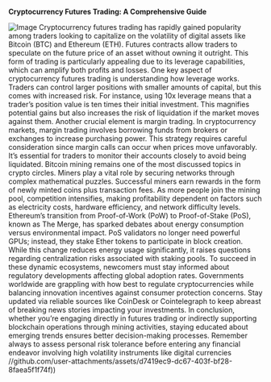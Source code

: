 **Cryptocurrency Futures Trading: A Comprehensive Guide**

![Image](https://github.com/user-attachments/assets/4a25d116-2220-4385-b08e-f287af8fcbc4)
Cryptocurrency futures trading has rapidly gained popularity among traders looking to capitalize on the volatility of digital assets like Bitcoin (BTC) and Ethereum (ETH). Futures contracts allow traders to speculate on the future price of an asset without owning it outright. This form of trading is particularly appealing due to its leverage capabilities, which can amplify both profits and losses.
One key aspect of cryptocurrency futures trading is understanding how leverage works. Traders can control larger positions with smaller amounts of capital, but this comes with increased risk. For instance, using 10x leverage means that a trader’s position value is ten times their initial investment. This magnifies potential gains but also increases the risk of liquidation if the market moves against them.
Another crucial element is margin trading. In cryptocurrency markets, margin trading involves borrowing funds from brokers or exchanges to increase purchasing power. This strategy requires careful consideration since margin calls can occur when prices move unfavorably. It’s essential for traders to monitor their accounts closely to avoid being liquidated.
Bitcoin mining remains one of the most discussed topics in crypto circles. Miners play a vital role by securing networks through complex mathematical puzzles. Successful miners earn rewards in the form of newly minted coins plus transaction fees. As more people join the mining pool, competition intensifies, making profitability dependent on factors such as electricity costs, hardware efficiency, and network difficulty levels.
Ethereum’s transition from Proof-of-Work (PoW) to Proof-of-Stake (PoS), known as The Merge, has sparked debates about energy consumption versus environmental impact. PoS validators no longer need powerful GPUs; instead, they stake Ether tokens to participate in block creation. While this change reduces energy usage significantly, it raises questions regarding centralization risks associated with staking pools.
To succeed in these dynamic ecosystems, newcomers must stay informed about regulatory developments affecting global adoption rates. Governments worldwide are grappling with how best to regulate cryptocurrencies while balancing innovation incentives against consumer protection concerns. Stay updated via reliable sources like CoinDesk or Cointelegraph to keep abreast of breaking news stories impacting your investments.
In conclusion, whether you’re engaging directly in futures trading or indirectly supporting blockchain operations through mining activities, staying educated about emerging trends ensures better decision-making processes. Remember always to assess personal risk tolerance before entering any financial endeavor involving high volatility instruments like digital currencies
 //github.com/user-attachments/assets/d7419ec9-dc67-403f-bf28-8faea5f1f74f))

